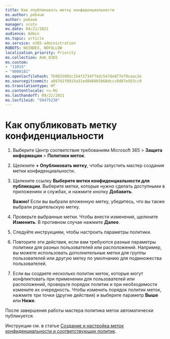 ```yaml
---
title: Как опубликовать метку конфиденциальности
ms.author: pebaum
author: pebaum
manager: scotv
ms.date: 04/21/2021
audience: Admin
ms.topic: article
ms.service: o365-administration
ROBOTS: NOINDEX, NOFOLLOW
localization_priority: Priority
ms.collection: Adm_O365
ms.custom:
- "11015"
- "9000181"
ms.openlocfilehash: 7b9025092c154f2734f74dc547de877e70caac2e
ms.sourcegitcommit: a097d1f8915a31ed8460b5b68dccc8d87e563cc0
ms.translationtype: HT
ms.contentlocale: ru-RU
ms.lasthandoff: 09/22/2021
ms.locfileid: "59475230"
---
```

# <a name="how-to-publish-a-sensitivity-label"></a>Как опубликовать метку конфиденциальности

1. Выберите Центр соответствия требованиям Microsoft 365 > **Защита информации** > **Политики меток**.

1. Щелкните **+ Опубликовать метку**, чтобы запустить мастер создания метки конфиденциальности.

1. Щелкните ссылку **Выберите метки конфиденциальности для публикации**. Выберите метки, которые нужно сделать доступными в приложениях и службах, и нажмите кнопку **Добавить**.

    **Важно!** Если вы выбрали вложенную метку, убедитесь, что вы также выбрали родительскую метку.

1. Проверьте выбранные метки. Чтобы внести изменения, щелкните **Изменить**. В противном случае нажмите **Далее**.

1. Следуйте инструкциям, чтобы настроить параметры политики.

1. Повторите эти действия, если вам требуются разные параметры политики для разных пользователей или расположений. Например, вы можете использовать дополнительные метки для группы пользователей или другую метку по умолчанию для подмножества пользователей.

1. Если вы создаете несколько политик меток, которые могут конфликтовать при применении для пользователей или расположений, проверьте порядок политик и при необходимости измените их очередность. Чтобы изменить порядок политик меток, нажмите три точки (другие действия) и выберите параметр **Выше** или **Ниже**.

После завершения работы мастера политика меток автоматически публикуется.

Инструкции см. в статье [Создание и настройка меток конфиденциальности и соответствующих политик](https://docs.microsoft.com/microsoft-365/compliance/create-sensitivity-labels).
